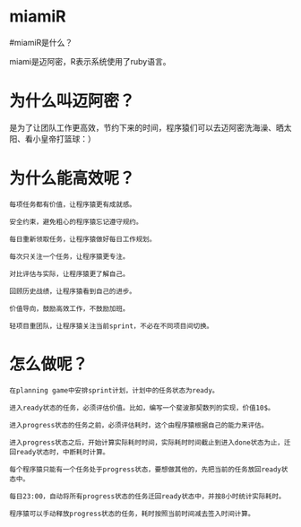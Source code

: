 miamiR
=====

#miamiR是什么？

miami是迈阿密，R表示系统使用了ruby语言。

# 为什么叫迈阿密？

是为了让团队工作更高效，节约下来的时间，程序猿们可以去迈阿密洗海澡、晒太阳、看小皇帝打篮球：）

# 为什么能高效呢？

    每项任务都有价值，让程序猿更有成就感。

    安全约束，避免粗心的程序猿忘记遵守规约。

    每日重新领取任务，让程序猿做好每日工作规划。

    每次只关注一个任务，让程序猿更专注。

    对比评估与实际，让程序猿更了解自己。

    回顾历史战绩，让程序猿看到自己的进步。

    价值导向，鼓励高效工作，不鼓励加班。

    轻项目重团队，让程序猿关注当前sprint，不必在不同项目间切换。

# 怎么做呢？

    在planning game中安排sprint计划，计划中的任务状态为ready。

    进入ready状态的任务，必须评估价值。比如，编写一个斐波那契数列的实现，价值10$。

    进入progress状态的任务之前，必须评估耗时，这个由程序猿根据自己的能力来评估。

    进入progress状态之后，开始计算实际耗时时间，实际耗时时间截止到进入done状态为止，迁回ready状态时，中断耗时计算。

    每个程序猿只能有一个任务处于progress状态，要想做其他的，先把当前的任务放回ready状态中。

    每日23:00，自动将所有progress状态的任务迁回ready状态中，并按8小时统计实际耗时。
    
    程序猿可以手动释放progress状态的任务，耗时按照当前时间减去签入时间计算。
    

    